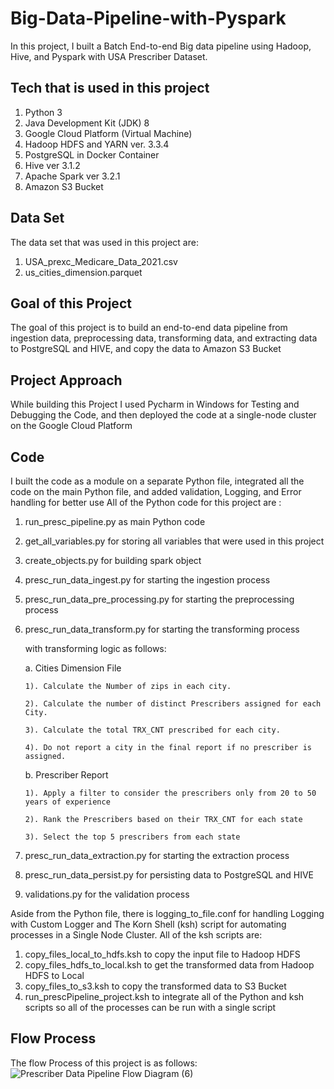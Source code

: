 # Big-Data-Pipeline-with-Pyspark
In this project, I built a Batch End-to-end Big data pipeline using Hadoop, Hive, and Pyspark with USA Prescriber Dataset.

## Tech that is used in this project
1. Python 3
2. Java Development Kit (JDK) 8
3. Google Cloud Platform (Virtual Machine)
4. Hadoop HDFS and YARN ver. 3.3.4
5. PostgreSQL in Docker Container
6. Hive ver 3.1.2
7. Apache Spark ver 3.2.1
8. Amazon S3 Bucket

## Data Set
The data set that was used in this project are:
1. USA_prexc_Medicare_Data_2021.csv
2. us_cities_dimension.parquet

## Goal of this Project
The goal of this project is to build an end-to-end data pipeline from ingestion data, preprocessing data, transforming data, and extracting data to PostgreSQL and HIVE, and copy the data to Amazon S3 Bucket

## Project Approach
While building this Project I used Pycharm in Windows for Testing and Debugging the Code, and then deployed the code at a single-node cluster on the Google Cloud Platform

## Code
I built the code as a module on a separate Python file,  integrated all the code on the main Python file, and added validation, Logging, and Error handling for better use
All of the Python code for this project are :
1. run_presc_pipeline.py as main Python code
2. get_all_variables.py for storing all variables that were used in this project
3. create_objects.py for building spark object
4. presc_run_data_ingest.py for starting the ingestion process
5. presc_run_data_pre_processing.py for starting the preprocessing process
6. presc_run_data_transform.py for starting the transforming process

   with transforming logic as follows:

    a. Cities Dimension File

       1). Calculate the Number of zips in each city.

       2). Calculate the number of distinct Prescribers assigned for each City.

       3). Calculate the total TRX_CNT prescribed for each city.

       4). Do not report a city in the final report if no prescriber is assigned.

    b. Prescriber Report

       1). Apply a filter to consider the prescribers only from 20 to 50 years of experience

       2). Rank the Prescribers based on their TRX_CNT for each state

       3). Select the top 5 prescribers from each state
8. presc_run_data_extraction.py for starting the extraction process
9. presc_run_data_persist.py for persisting data to PostgreSQL and HIVE
10. validations.py for the validation process

Aside from the Python file, there is logging_to_file.conf for handling Logging with Custom Logger and The Korn Shell (ksh) script for automating processes in a Single Node Cluster. All of the ksh scripts are:
1. copy_files_local_to_hdfs.ksh to copy the input file to Hadoop HDFS
2. copy_files_hdfs_to_local.ksh to get the transformed data from Hadoop HDFS to Local
3. copy_files_to_s3.ksh to copy the transformed data to S3 Bucket
4. run_prescPipeline_project.ksh to integrate all of the Python and ksh scripts so all of the processes can be run with a single script

## Flow Process
The flow Process of this project is as follows:
![Prescriber Data Pipeline Flow Diagram (6)](https://github.com/Rizki-Kidut/Big-Data-Pipeline-with-Pyspark/assets/116653612/126b90ba-fc84-4acd-a596-a78f61e7ce42)


